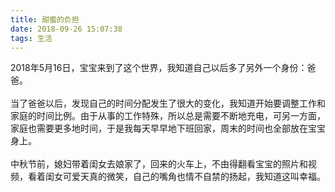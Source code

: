 ```yaml
---
title: 甜蜜的负担
date: 2018-09-26 15:07:38
tags: 生活
---
```

2018年5月16日，宝宝来到了这个世界，我知道自己以后多了另外一个身份：爸爸。  <br><br>
当了爸爸以后，发现自己的时间分配发生了很大的变化，我知道开始要调整工作和家庭的时间比例。由于从事的工作特殊，所以总是需要不断地充电，可另一方面，家庭也需要更多地时间，于是我每天早早地下班回家，周末的时间也全部放在宝宝身上。<br><br>
中秋节前，媳妇带着闺女去娘家了，回来的火车上，不由得翻看宝宝的照片和视频，看着闺女可爱天真的微笑，自己的嘴角也情不自禁的扬起，我知道这叫幸福。